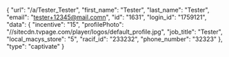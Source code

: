 {
    "url": "\/a\/Tester_Tester",
    "first_name": "Tester",
    "last_name": "Tester",
    "email": "tester+12345@mail.comn",
    "id": "1631",
    "login_id": "1759121",
    "data": {
        "incentive": "15",
        "profilePhoto": "\/\/sitecdn.tvpage.com\/player\/logos\/default_profile.jpg",
        "job_title": "Tester",
        "local_macys_store": "5",
        "racif_id": "233232",
        "phone_number": "32323"
    },
    "type": "captivate"
}